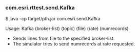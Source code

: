 ### com.esri.rttest.send.Kafka

$ java -cp target/pth.jar com.esri.send.Kafka 

Usage: Kafka (broker-list) (topic) (file) (rate) (numrecords)
- Sends lines from file to the specified broker-list.  
- The simulator tries to send numrecords at rate requested. 
